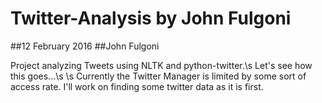 # Twitter-Analysis by John Fulgoni

##12 February 2016
##John Fulgoni

Project analyzing Tweets using NLTK and python-twitter.\s
Let's see how this goes...\s
\s
Currently the Twitter Manager is limited by some sort of access rate. I'll work on finding some twitter data as it is first.